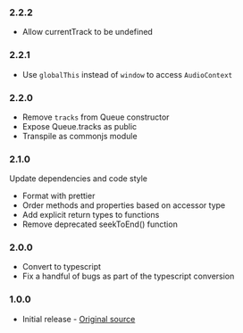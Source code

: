 ### 2.2.2
  * Allow currentTrack to be undefined

### 2.2.1
  * Use `globalThis` instead of `window` to access `AudioContext`

### 2.2.0
  * Remove `tracks` from Queue constructor
  * Expose Queue.tracks as public
  * Transpile as commonjs module

### 2.1.0
  Update dependencies and code style

  * Format with prettier
  * Order methods and properties based on accessor type
  * Add explicit return types to functions
  * Remove deprecated seekToEnd() function

### 2.0.0
  * Convert to typescript
  * Fix a handful of bugs as part of the typescript conversion

### 1.0.0

  * Initial release - [Original source](https://github.com/RelistenNet/gapless.js)
